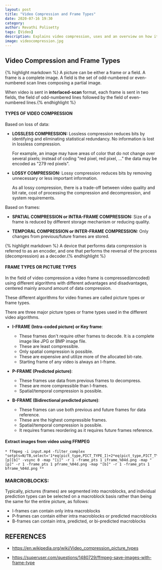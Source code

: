 ```yaml
---
layout: post
title: "Video Compression and Frame Types"
date: 2020-07-16 19:30
category: 
author: Revathi Polisetty
tags: [Video]
description: Explains video compression, uses and an overview on how it is done. 
image: videocompression.jpg
---
```


## Video Compression and Frame Types

{% highlight markdown %}
A picture can be either a frame or a field. A frame is a complete image. A field is the set of odd-numbered or even-numbered scan lines composing a partial image.

When video is sent in **interlaced-scan** format, each frame is sent in two fields, the field of odd-numbered lines followed by the field of even-numbered lines.{% endhighlight %}

#### TYPES OF VIDEO COMPRESSION

Based on loss of data:

* **LOSSLESS COMPRESSION:** Lossless compression reduces bits by identifying and eliminating statistical redundancy. No information is lost in lossless compression.

  For example, an image may have areas of color that do not change over several pixels; instead of coding "red pixel, red pixel, ..." the data may be encoded as "279 red pixels".

* **LOSSY COMPRESSION:** Lossy compression reduces bits by removing unnecessary or less important information.

  As all lossy compression, there is a trade-off between video quality and bit rate, cost of processing the compression and decompression, and system requirements.

Based on frames:

* **SPATIAL COMPRESSION or INTRA-FRAME COMPRESSION:** Size of a frame is reduced by different storage mechanism or reducing quality.

* **TEMPORAL COMPRESSION or INTER-FRAME COMPRESSION:** Only changes from previous/future frames are stored.

{% highlight markdown %}
A device that performs data compression is referred to as an encoder, and one that performs the reversal of the process (decompression) as a decoder.{% endhighlight %}

#### FRAME TYPES OR PICTURE TYPES

In the field of video compression a video frame is compressed(encoded) using different algorithms with different advantages and disadvantages, centered mainly around amount of data compression. 

These different algorithms for video frames are called picture types or frame types.

There are three major picture types or frame types used in the different video algorithms.

* **I-FRAME (Intra-coded picture) or Key frame**:
  * These frames don't require other frames to decode. It is a complete image like JPG or BMP image file.
  * These are least compressible.
  * Only spatial compression is possible.
  * These are expensive and utilize more of the allocated bit-rate.
  * Starting frame of any video is always an I-frame.

* **P-FRAME (Predicted picture)**:
  * These frames use data from previous frames to decompress.
  * These are more compressible than I-frames.
  * Spatial/temporal compression is possible.

* **B-FRAME (Bidirectional predicted picture)**:
  * These frames can use both previous and future frames for data reference.
  * These are the highest compressible frames.
  * Spatial/temporal compression is possible.
  * It requires frames reordering as it requires future frames reference.
  
#### Extract images from video using FFMPEG

    * ffmpeg -i input.mp4 -filter_complex "setpts=N/TB,select='1*eq(pict_type,PICT_TYPE_I)+2*eq(pict_type,PICT_TYPE_P)+3*eq(pict_type,PICT_TYPE_B)':n=3[i][p][b]" -vsync 0 -map "[i]" -r 1 -frame_pts 1 iframe_%04d.png -map "[p]" -r 1 -frame_pts 1 pframe_%04d.png -map "[b]" -r 1 -frame_pts 1 bframe_%04d.png **

### MARCROBLOCKS:

Typically, pictures (frames) are segmented into macroblocks, and individual prediction types can be selected on a macroblock basis rather than being the same for the entire picture, as follows:

* I-frames can contain only intra macroblocks
* P-frames can contain either intra macroblocks or predicted macroblocks
* B-frames can contain intra, predicted, or bi-predicted macroblocks

## REFERENCES

* <https://en.wikipedia.org/wiki/Video_compression_picture_types>

* <https://superuser.com/questions/1480729/ffmpeg-save-images-with-frame-type>
